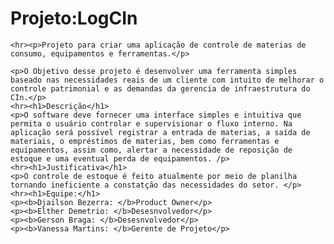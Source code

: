 <body>
	<h1>Projeto:LogCIn</h1>
	
	<hr><p>Projeto para criar uma aplicação de controle de materias de consumo, equipamentos e ferramentas.</p>
	
	<p>O Objetivo desse projeto é desenvolver uma ferramenta simples baseado nas necessidades reais de um cliente com intuito de melhorar o controle patrimonial e as demandas da gerencia de infraestrutura do CIn.</p>
	<hr><h1>Descrição</h1>
	<p>O software deve fornecer uma interface simples e intuitiva que permita o usuário controlar e supervisionar o fluxo interno. Na aplicação será possível registrar a entrada de materias, a saída de materiais, o empréstimos de materias, bem como ferramentas e equipamentos, assim como, alertar a necessidade de reposição de estoque e uma eventual perda de equipamentos. /p>
	<hr><h1>Justificativa</h1>
	<p>O controle de estoque é feito atualmente por meio de planilha tornando ineficiente a constatção das necessidades do setor. </p>
	<hr><h1>Equipe:</h1>
	<p><b>Djailson Bezerra: </b>Product Owner</p>
	<p><b>Elther Demetrio: </b>Desesnvolvedor</p>
	<p><b>Gerson Braga: </b>Desesnvolvedor</p>
	<p><b>Vanessa Martins: </b>Gerente de Projeto</p>
</body>
